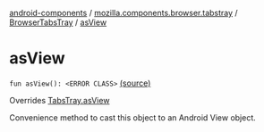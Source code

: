 [android-components](../../index.md) / [mozilla.components.browser.tabstray](../index.md) / [BrowserTabsTray](index.md) / [asView](./as-view.md)

# asView

`fun asView(): <ERROR CLASS>` [(source)](https://github.com/mozilla-mobile/android-components/blob/master/components/browser/tabstray/src/main/java/mozilla/components/browser/tabstray/BrowserTabsTray.kt#L57)

Overrides [TabsTray.asView](../../mozilla.components.concept.tabstray/-tabs-tray/as-view.md)

Convenience method to cast this object to an Android View object.

